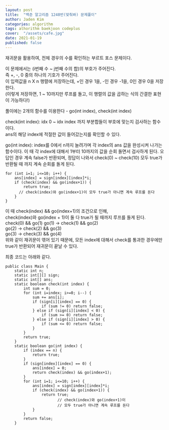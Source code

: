 ```yaml
---
layout: post
title:  "백준 알고리즘 1248번(맞춰봐) 문제풀이"
author: Jaden Kim
categories: algorithm
tags: alhorithm baekjoon codeplus
cover:  "/assets/cafe.jpg"
date: 2021-01-19
published: false
---
```

재귀문을 활용하여, 전체 경우의 수를 확인하는 부르트 포스 문제이다.

이 문제에서는 (i번째 수 ~ j번째 수의 합)의 부호가 주어진다.   
즉 +, -, 0 중의 하나의 기호가 주어진다.   
이 입력값을 n X n 행렬에 저장하는데, +인 경우 1을, -인 경우 -1을, 0인 경우 0을 저장한다.   
(이렇게 저장하면, 1 ~ 10까지만 루프를 돌고, 이 행렬의 값을 곱하는 식의 간결한 표현이 가능하다!)   

풀이에는 2개의 함수를 이용한다 - go(int index), check(int index)

check(int index): idx 0 ~ idx index 까지 부분합들이 부호에 맞는지 검사하는 함수이다.   
ans의 해당 index에 적절한 값이 들어갔는지를 확인할 수 있다.

go(int index): index를 0에서 n까지 늘려가며 각 index의 ans 값을 완성시켜 나가는 함수이다.
이 때 각 index에 대해서 1부터 10까지의 값을 순회 돌면서 검사하게 된다.
오답인 경우 계속 false가 반환되며,
정답이 나와서 check(0) ~ check(10) 모두 true가 반환될 때 까지 계속 순회를 돌게 된다.
```
for (int i=1; i<=10; i++) {
    ans[index] = sign[index][index]*i;
    if (check(index) && go(index+1)) {
        return true;
      // check(index)와 go(index+1)이 모두 true가 아니면 계속 루프를 돈다
    }
}
```
이 때 check(index) && go(index+1)의 조건으로 인해,   
check(index)와 go(index + 1)이 둘 다 true가 될 때까지 루프를 돌게 된다.   
check(0) && go(1)
go(1) -> check(1) && go(2)   
go(2) -> check(2) && go(3)   
go(3) -> check(3) && go(4)   
위와 같이 재귀문이 엮어 있기 때문에, 모든 index에 대해서 check를 통과한 경우에만    
true가 반환되어 재귀문이 끝날 수 있다.

최종 코드는 아래와 같다.

```
public class Main {
    static int n;
    static int[][] sign;
    static int[] ans;
    static boolean check(int index) {
        int sum = 0;
        for (int i=index; i>=0; i--) {
            sum += ans[i];
            if (sign[i][index] == 0) {
                if (sum != 0) return false;
            } else if (sign[i][index] < 0) {
                if (sum >= 0) return false;
            } else if (sign[i][index] > 0) {
                if (sum <= 0) return false;
            }
        }
        return true;
    }
    static boolean go(int index) {
        if (index == n) {
            return true;
        }
        if (sign[index][index] == 0) {
            ans[index] = 0;
            return check(index) && go(index+1);
        }
        for (int i=1; i<=10; i++) {
            ans[index] = sign[index][index]*i;
            if (check(index) && go(index+1)) {
                return true;
                       // check(index)와 go(index+1)이 
                       // 모두 true가 아니면 계속 루프를 돈다
            } 
        }
        return false;
    }
```

